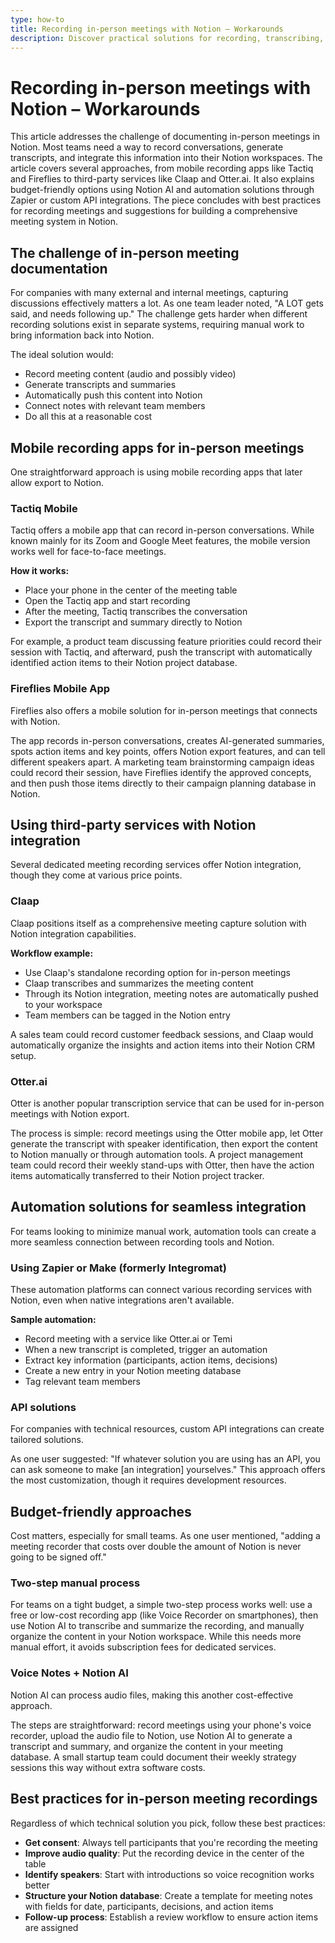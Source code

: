 ```yaml
---
type: how-to
title: Recording in-person meetings with Notion – Workarounds
description: Discover practical solutions for recording, transcribing, and integrating in-person meetings into your Notion workspace, from mobile apps to third-party services and budget-friendly alternatives.
---
```


# Recording in-person meetings with Notion – Workarounds

This article addresses the challenge of documenting in-person meetings in Notion. Most teams need a way to record conversations, generate transcripts, and integrate this information into their Notion workspaces. The article covers several approaches, from mobile recording apps like Tactiq and Fireflies to third-party services like Claap and Otter.ai. It also explains budget-friendly options using Notion AI and automation solutions through Zapier or custom API integrations. The piece concludes with best practices for recording meetings and suggestions for building a comprehensive meeting system in Notion.

## The challenge of in-person meeting documentation

For companies with many external and internal meetings, capturing discussions effectively matters a lot. As one team leader noted, "A LOT gets said, and needs following up." The challenge gets harder when different recording solutions exist in separate systems, requiring manual work to bring information back into Notion.

The ideal solution would:
- Record meeting content (audio and possibly video)
- Generate transcripts and summaries
- Automatically push this content into Notion
- Connect notes with relevant team members
- Do all this at a reasonable cost

## Mobile recording apps for in-person meetings

One straightforward approach is using mobile recording apps that later allow export to Notion.

### Tactiq Mobile

Tactiq offers a mobile app that can record in-person conversations. While known mainly for its Zoom and Google Meet features, the mobile version works well for face-to-face meetings.

**How it works:**
- Place your phone in the center of the meeting table
- Open the Tactiq app and start recording
- After the meeting, Tactiq transcribes the conversation
- Export the transcript and summary directly to Notion

For example, a product team discussing feature priorities could record their session with Tactiq, and afterward, push the transcript with automatically identified action items to their Notion project database.

### Fireflies Mobile App

Fireflies also offers a mobile solution for in-person meetings that connects with Notion.

The app records in-person conversations, creates AI-generated summaries, spots action items and key points, offers Notion export features, and can tell different speakers apart. A marketing team brainstorming campaign ideas could record their session, have Fireflies identify the approved concepts, and then push those items directly to their campaign planning database in Notion.

## Using third-party services with Notion integration

Several dedicated meeting recording services offer Notion integration, though they come at various price points.

### Claap

Claap positions itself as a comprehensive meeting capture solution with Notion integration capabilities.

**Workflow example:**
- Use Claap's standalone recording option for in-person meetings
- Claap transcribes and summarizes the meeting content
- Through its Notion integration, meeting notes are automatically pushed to your workspace
- Team members can be tagged in the Notion entry

A sales team could record customer feedback sessions, and Claap would automatically organize the insights and action items into their Notion CRM setup.

### Otter.ai

Otter is another popular transcription service that can be used for in-person meetings with Notion export.

The process is simple: record meetings using the Otter mobile app, let Otter generate the transcript with speaker identification, then export the content to Notion manually or through automation tools. A project management team could record their weekly stand-ups with Otter, then have the action items automatically transferred to their Notion project tracker.

## Automation solutions for seamless integration

For teams looking to minimize manual work, automation tools can create a more seamless connection between recording tools and Notion.

### Using Zapier or Make (formerly Integromat)

These automation platforms can connect various recording services with Notion, even when native integrations aren't available.

**Sample automation:**
- Record meeting with a service like Otter.ai or Temi
- When a new transcript is completed, trigger an automation
- Extract key information (participants, action items, decisions)
- Create a new entry in your Notion meeting database
- Tag relevant team members

### API solutions

For companies with technical resources, custom API integrations can create tailored solutions.

As one user suggested: "If whatever solution you are using has an API, you can ask someone to make [an integration] yourselves." This approach offers the most customization, though it requires development resources.

## Budget-friendly approaches

Cost matters, especially for small teams. As one user mentioned, "adding a meeting recorder that costs over double the amount of Notion is never going to be signed off."

### Two-step manual process

For teams on a tight budget, a simple two-step process works well: use a free or low-cost recording app (like Voice Recorder on smartphones), then use Notion AI to transcribe and summarize the recording, and manually organize the content in your Notion workspace. While this needs more manual effort, it avoids subscription fees for dedicated services.

### Voice Notes + Notion AI

Notion AI can process audio files, making this another cost-effective approach.

The steps are straightforward: record meetings using your phone's voice recorder, upload the audio file to Notion, use Notion AI to generate a transcript and summary, and organize the content in your meeting database. A small startup team could document their weekly strategy sessions this way without extra software costs.

## Best practices for in-person meeting recordings

Regardless of which technical solution you pick, follow these best practices:

- **Get consent**: Always tell participants that you're recording the meeting
- **Improve audio quality**: Put the recording device in the center of the table
- **Identify speakers**: Start with introductions so voice recognition works better
- **Structure your Notion database**: Create a template for meeting notes with fields for date, participants, decisions, and action items
- **Follow-up process**: Establish a review workflow to ensure action items are assigned
